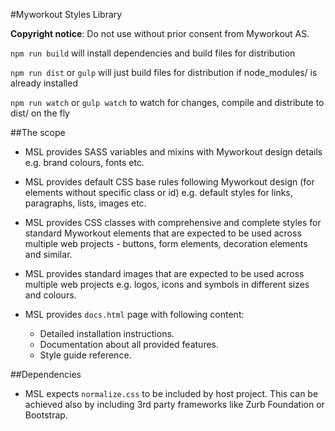 #Myworkout Styles Library

**Copyright notice**: Do not use without prior consent from Myworkout AS.

``npm run build`` will install dependencies and build files for distribution

``npm run dist`` or ``gulp`` will just build files for distribution if node_modules/ is already installed

``npm run watch`` or ``gulp watch`` to watch for changes, compile and distribute to dist/ on the fly

##The scope

- MSL provides SASS variables and mixins with Myworkout design details e.g. brand colours, fonts etc.

- MSL provides default CSS base rules following Myworkout design (for elements without specific class or 
id) e.g. default styles for links, paragraphs, lists, images etc.

- MSL provides CSS classes with comprehensive and complete styles for standard Myworkout elements that are 
expected to be used across multiple web projects - buttons, form elements, decoration elements and similar.

- MSL provides standard images that are expected to be used across multiple web projects e.g. logos, icons
and symbols in different sizes and colours.

- MSL provides ``docs.html`` page with following content:

    - Detailed installation instructions.
    - Documentation about all provided features.
    - Style guide reference.
    
##Dependencies

- MSL expects ``normalize.css`` to be included by host project. This can be achieved also by including
3rd party frameworks like Zurb Foundation or Bootstrap.